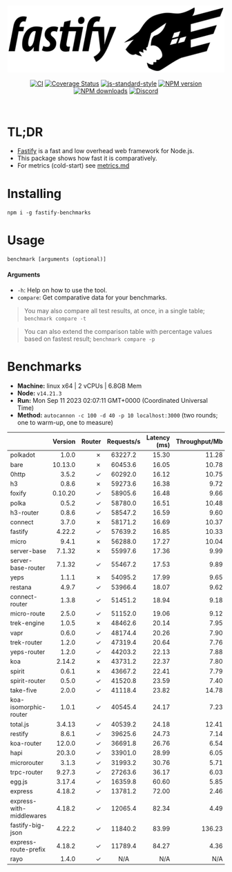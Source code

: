 <div align="center">
  <img src="https://github.com/fastify/graphics/raw/HEAD/fastify-landscape-outlined.svg" width="650" height="auto"/>
</div>

<div align="center">

[![CI](https://github.com/fastify/fastify/workflows/ci/badge.svg)](https://github.com/fastify/fastify/actions/workflows/ci.yml)
[![Coverage Status](https://coveralls.io/repos/github/fastify/fastify/badge.svg?branch=master)](https://coveralls.io/github/fastify/fastify?branch=master)
[![js-standard-style](https://img.shields.io/badge/code%20style-standard-brightgreen.svg?style=flat)](http://standardjs.com/)
[![NPM version](https://img.shields.io/npm/v/fastify.svg?style=flat)](https://www.npmjs.com/package/fastify)
[![NPM downloads](https://img.shields.io/npm/dm/fastify.svg?style=flat)](https://www.npmjs.com/package/fastify) [![Discord](https://img.shields.io/discord/725613461949906985)](https://discord.gg/fastify)

</div>
<br />

# TL;DR

* [Fastify](https://github.com/fastify/fastify) is a fast and low overhead web framework for Node.js.
* This package shows how fast it is comparatively.
* For metrics (cold-start) see [metrics.md](./METRICS.md)

# Installing

```
npm i -g fastify-benchmarks
```

# Usage

```
benchmark [arguments (optional)]
```

#### Arguments

* `-h`: Help on how to use the tool.
* `compare`: Get comparative data for your benchmarks.

> You may also compare all test results, at once, in a single table; `benchmark compare -t`

> You can also extend the comparison table with percentage values based on fastest result; `benchmark compare -p`
# Benchmarks

* __Machine:__ linux x64 | 2 vCPUs | 6.8GB Mem
* __Node:__ `v14.21.3`
* __Run:__ Mon Sep 11 2023 02:07:11 GMT+0000 (Coordinated Universal Time)
* __Method:__ `autocannon -c 100 -d 40 -p 10 localhost:3000` (two rounds; one to warm-up, one to measure)

|                          | Version | Router | Requests/s | Latency (ms) | Throughput/Mb |
| :--                      | --:     | --:    | :-:        | --:          | --:           |
| polkadot                 | 1.0.0   | ✗      | 63227.2    | 15.30        | 11.28         |
| bare                     | 10.13.0 | ✗      | 60453.6    | 16.05        | 10.78         |
| 0http                    | 3.5.2   | ✓      | 60292.0    | 16.12        | 10.75         |
| h3                       | 0.8.6   | ✗      | 59273.6    | 16.38        | 9.72          |
| foxify                   | 0.10.20 | ✓      | 58905.6    | 16.48        | 9.66          |
| polka                    | 0.5.2   | ✓      | 58780.0    | 16.51        | 10.48         |
| h3-router                | 0.8.6   | ✓      | 58547.2    | 16.59        | 9.60          |
| connect                  | 3.7.0   | ✗      | 58171.2    | 16.69        | 10.37         |
| fastify                  | 4.22.2  | ✓      | 57639.2    | 16.85        | 10.33         |
| micro                    | 9.4.1   | ✗      | 56288.0    | 17.27        | 10.04         |
| server-base              | 7.1.32  | ✗      | 55997.6    | 17.36        | 9.99          |
| server-base-router       | 7.1.32  | ✓      | 55467.2    | 17.53        | 9.89          |
| yeps                     | 1.1.1   | ✗      | 54095.2    | 17.99        | 9.65          |
| restana                  | 4.9.7   | ✓      | 53966.4    | 18.07        | 9.62          |
| connect-router           | 1.3.8   | ✓      | 51451.2    | 18.94        | 9.18          |
| micro-route              | 2.5.0   | ✓      | 51152.0    | 19.06        | 9.12          |
| trek-engine              | 1.0.5   | ✗      | 48462.6    | 20.14        | 7.95          |
| vapr                     | 0.6.0   | ✓      | 48174.4    | 20.26        | 7.90          |
| trek-router              | 1.2.0   | ✓      | 47319.4    | 20.64        | 7.76          |
| yeps-router              | 1.2.0   | ✓      | 44203.2    | 22.13        | 7.88          |
| koa                      | 2.14.2  | ✗      | 43731.2    | 22.37        | 7.80          |
| spirit                   | 0.6.1   | ✗      | 43667.2    | 22.41        | 7.79          |
| spirit-router            | 0.5.0   | ✓      | 41520.8    | 23.59        | 7.40          |
| take-five                | 2.0.0   | ✓      | 41118.4    | 23.82        | 14.78         |
| koa-isomorphic-router    | 1.0.1   | ✓      | 40545.4    | 24.17        | 7.23          |
| total.js                 | 3.4.13  | ✓      | 40539.2    | 24.18        | 12.41         |
| restify                  | 8.6.1   | ✓      | 39625.6    | 24.73        | 7.14          |
| koa-router               | 12.0.0  | ✓      | 36691.8    | 26.76        | 6.54          |
| hapi                     | 20.3.0  | ✓      | 33901.0    | 28.99        | 6.05          |
| microrouter              | 3.1.3   | ✓      | 31993.2    | 30.76        | 5.71          |
| trpc-router              | 9.27.3  | ✓      | 27263.6    | 36.17        | 6.03          |
| egg.js                   | 3.17.4  | ✓      | 16359.8    | 60.60        | 5.85          |
| express                  | 4.18.2  | ✓      | 13781.2    | 72.00        | 2.46          |
| express-with-middlewares | 4.18.2  | ✓      | 12065.4    | 82.34        | 4.49          |
| fastify-big-json         | 4.22.2  | ✓      | 11840.2    | 83.99        | 136.23        |
| express-route-prefix     | 4.18.2  | ✓      | 11789.4    | 84.27        | 4.36          |
| rayo                     | 1.4.0   | ✓      | N/A        | N/A          | N/A           |
